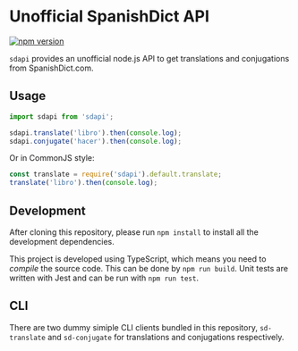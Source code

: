 # Unofficial SpanishDict API
[![npm version](https://badge.fury.io/js/sdapi.svg)](https://badge.fury.io/js/sdapi)

`sdapi` provides an unofficial node.js API to get translations and conjugations from SpanishDict.com.

## Usage
```js
import sdapi from 'sdapi';

sdapi.translate('libro').then(console.log);
sdapi.conjugate('hacer').then(console.log);
```

Or in CommonJS style:

```js
const translate = require('sdapi').default.translate;
translate('libro').then(console.log);
```

## Development
After cloning this repository, please run `npm install` to install all the development dependencies.

This project is developed using TypeScript, which means you need to _compile_ the source code. This can be done by `npm run build`. Unit tests are written with Jest and can be run with `npm run test`.

## CLI
There are two dummy simiple CLI clients bundled in this repository, `sd-translate` and `sd-conjugate` for translations and conjugations respectively.
